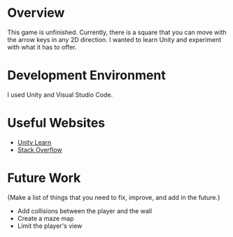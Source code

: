 # Overview

This game is unfinished. Currently, there is a square that you can move with the arrow keys in any 2D direction.
I wanted to learn Unity and experiment with what it has to offer.

# Development Environment

I used Unity and Visual Studio Code.

# Useful Websites

* [Unity Learn](https://learn.unity.com/)
* [Stack Overflow](https://stackoverflow.com/)

# Future Work

{Make a list of things that you need to fix, improve, and add in the future.}
* Add collisions between the player and the wall
* Create a maze map
* Limit the player's view